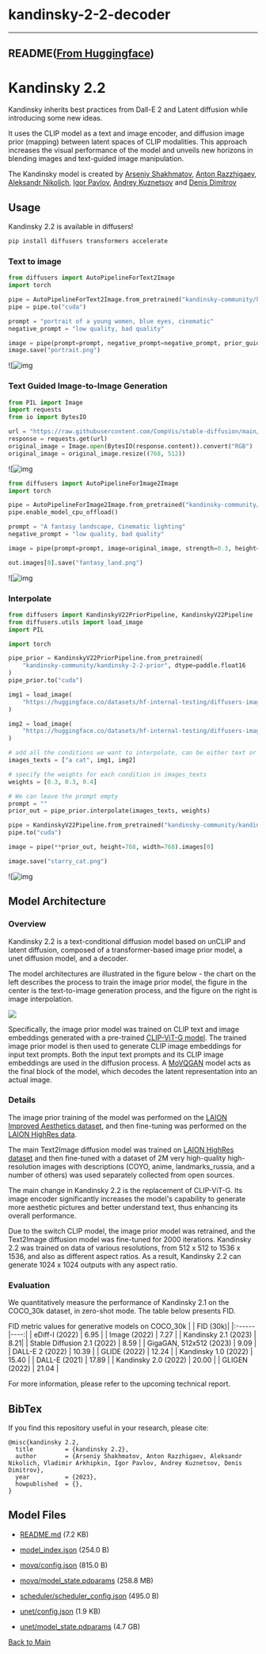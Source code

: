 
# kandinsky-2-2-decoder
---


## README([From Huggingface](https://huggingface.co/kandinsky-community/kandinsky-2-2-decoder))



# Kandinsky 2.2

Kandinsky inherits best practices from Dall-E 2 and Latent diffusion while introducing some new ideas.

It uses the CLIP model as a text and image encoder,  and diffusion image prior (mapping) between latent spaces of CLIP modalities. This approach increases the visual performance of the model and unveils new horizons in blending images and text-guided image manipulation.

The Kandinsky model is created by [Arseniy Shakhmatov](https://github.com/cene555), [Anton Razzhigaev](https://github.com/razzant), [Aleksandr Nikolich](https://github.com/AlexWortega), [Igor Pavlov](https://github.com/boomb0om), [Andrey Kuznetsov](https://github.com/kuznetsoffandrey) and [Denis Dimitrov](https://github.com/denndimitrov)

## Usage

Kandinsky 2.2 is available in diffusers!

```python
pip install diffusers transformers accelerate
```
### Text to image

```python
from diffusers import AutoPipelineForText2Image
import torch

pipe = AutoPipelineForText2Image.from_pretrained("kandinsky-community/kandinsky-2-2-decoder", dtype=paddle.float16)
pipe = pipe.to("cuda")

prompt = "portrait of a young women, blue eyes, cinematic"
negative_prompt = "low quality, bad quality"

image = pipe(prompt=prompt, negative_prompt=negative_prompt, prior_guidance_scale =1.0, height=768, width=768).images[0]
image.save("portrait.png")
```

![![img](https://huggingface.co/datasets/hf-internal-testing/diffusers-images/resolve/main/kandinskyv22/%20blue%20eyes.png)


### Text Guided Image-to-Image Generation

```python
from PIL import Image
import requests
from io import BytesIO

url = "https://raw.githubusercontent.com/CompVis/stable-diffusion/main/assets/stable-samples/img2img/sketch-mountains-input.jpg"
response = requests.get(url)
original_image = Image.open(BytesIO(response.content)).convert("RGB")
original_image = original_image.resize((768, 512))
```
![![img](https://raw.githubusercontent.com/CompVis/stable-diffusion/main/assets/stable-samples/img2img/sketch-mountains-input.jpg)

```python
from diffusers import AutoPipelineForImage2Image
import torch

pipe = AutoPipelineForImage2Image.from_pretrained("kandinsky-community/kandinsky-2-2-decoder", dtype=paddle.float16)
pipe.enable_model_cpu_offload()

prompt = "A fantasy landscape, Cinematic lighting"
negative_prompt = "low quality, bad quality"

image = pipe(prompt=prompt, image=original_image, strength=0.3, height=768, width=768).images[0]

out.images[0].save("fantasy_land.png")
```

![![img](https://huggingface.co/datasets/hf-internal-testing/diffusers-images/resolve/main/kandinskyv22/fantasy_land.png)


### Interpolate 

```python
from diffusers import KandinskyV22PriorPipeline, KandinskyV22Pipeline
from diffusers.utils import load_image
import PIL

import torch

pipe_prior = KandinskyV22PriorPipeline.from_pretrained(
    "kandinsky-community/kandinsky-2-2-prior", dtype=paddle.float16
)
pipe_prior.to("cuda")

img1 = load_image(
    "https://huggingface.co/datasets/hf-internal-testing/diffusers-images/resolve/main" "/kandinsky/cat.png"
)

img2 = load_image(
    "https://huggingface.co/datasets/hf-internal-testing/diffusers-images/resolve/main" "/kandinsky/starry_night.jpeg"
)

# add all the conditions we want to interpolate, can be either text or image
images_texts = ["a cat", img1, img2]

# specify the weights for each condition in images_texts
weights = [0.3, 0.3, 0.4]

# We can leave the prompt empty
prompt = ""
prior_out = pipe_prior.interpolate(images_texts, weights)

pipe = KandinskyV22Pipeline.from_pretrained("kandinsky-community/kandinsky-2-2-decoder", dtype=paddle.float16)
pipe.to("cuda")

image = pipe(**prior_out, height=768, width=768).images[0]

image.save("starry_cat.png")
```
![![img](https://huggingface.co/datasets/hf-internal-testing/diffusers-images/resolve/main/kandinskyv22/starry_cat2.2.png)


## Model Architecture

### Overview
Kandinsky 2.2 is a text-conditional diffusion model based on unCLIP and latent diffusion, composed of a transformer-based image prior model, a unet diffusion model, and a decoder.   

The model architectures are illustrated in the figure below - the chart on the left describes the process to train the image prior model, the figure in the center is the text-to-image generation process, and the figure on the right is image interpolation. 

<p float="left">
  <img src="https://raw.githubusercontent.com/ai-forever/Kandinsky-2/main/content/kandinsky21.png"/>
</p>

Specifically, the image prior model was trained on CLIP text and image embeddings generated with a pre-trained [CLIP-ViT-G model](https://huggingface.co/laion/CLIP-ViT-g-14-laion2B-s12B-b42K). The trained image prior model is then used to generate CLIP image embeddings for input text prompts. Both the input text prompts and its CLIP image embeddings are used in the diffusion process. A [MoVQGAN](https://openreview.net/forum?id=Qb-AoSw4Jnm) model acts as the final block of the model, which decodes the latent representation into an actual image.


### Details
The image prior training of the model was performed on the [LAION Improved Aesthetics dataset](https://huggingface.co/datasets/bhargavsdesai/laion_improved_aesthetics_6.5plus_with_images), and then fine-tuning was performed on the [LAION HighRes data](https://huggingface.co/datasets/laion/laion-high-resolution).

The main Text2Image diffusion model was trained on [LAION HighRes dataset](https://huggingface.co/datasets/laion/laion-high-resolution) and then fine-tuned with a dataset of 2M very high-quality high-resolution images with descriptions (COYO, anime, landmarks_russia, and a number of others) was used separately collected from open sources.

The main change in Kandinsky 2.2 is the replacement of CLIP-ViT-G. Its image encoder significantly increases the model's capability to generate more aesthetic pictures and better understand text, thus enhancing its overall performance. 

Due to the switch CLIP model, the image prior model was retrained, and the Text2Image diffusion model was fine-tuned for 2000 iterations. Kandinsky 2.2 was trained on data of various resolutions, from 512 x 512 to 1536 x 1536, and also as different aspect ratios. As a result, Kandinsky 2.2 can generate 1024 x 1024 outputs with any aspect ratio.


### Evaluation
We quantitatively measure the performance of Kandinsky 2.1 on the COCO_30k dataset, in zero-shot mode. The table below presents FID.

FID metric values ​​for generative models on COCO_30k
|    | FID (30k)|
|:------|----:|
| eDiff-I (2022) | 6.95 | 
| Image (2022) | 7.27 | 
| Kandinsky 2.1 (2023) | 8.21|
| Stable Diffusion 2.1 (2022) | 8.59 | 
| GigaGAN, 512x512 (2023) | 9.09 | 
| DALL-E 2 (2022) | 10.39 | 
| GLIDE (2022) | 12.24 | 
| Kandinsky 1.0 (2022) | 15.40 | 
| DALL-E (2021) | 17.89 | 
| Kandinsky 2.0 (2022) | 20.00 | 
| GLIGEN (2022) | 21.04 | 

For more information, please refer to the upcoming technical report.

## BibTex
If you find this repository useful in your research, please cite:
```
@misc{kandinsky 2.2,
  title         = {kandinsky 2.2},
  author        = {Arseniy Shakhmatov, Anton Razzhigaev, Aleksandr Nikolich, Vladimir Arkhipkin, Igor Pavlov, Andrey Kuznetsov, Denis Dimitrov},
  year          = {2023},
  howpublished  = {},
}
```



## Model Files

- [README.md](https://paddlenlp.bj.bcebos.com/models/community/kandinsky-community/kandinsky-2-2-decoder/README.md) (7.2 KB)

- [model_index.json](https://paddlenlp.bj.bcebos.com/models/community/kandinsky-community/kandinsky-2-2-decoder/model_index.json) (254.0 B)

- [movq/config.json](https://paddlenlp.bj.bcebos.com/models/community/kandinsky-community/kandinsky-2-2-decoder/movq/config.json) (815.0 B)

- [movq/model_state.pdparams](https://paddlenlp.bj.bcebos.com/models/community/kandinsky-community/kandinsky-2-2-decoder/movq/model_state.pdparams) (258.8 MB)

- [scheduler/scheduler_config.json](https://paddlenlp.bj.bcebos.com/models/community/kandinsky-community/kandinsky-2-2-decoder/scheduler/scheduler_config.json) (495.0 B)

- [unet/config.json](https://paddlenlp.bj.bcebos.com/models/community/kandinsky-community/kandinsky-2-2-decoder/unet/config.json) (1.9 KB)

- [unet/model_state.pdparams](https://paddlenlp.bj.bcebos.com/models/community/kandinsky-community/kandinsky-2-2-decoder/unet/model_state.pdparams) (4.7 GB)


[Back to Main](../../)